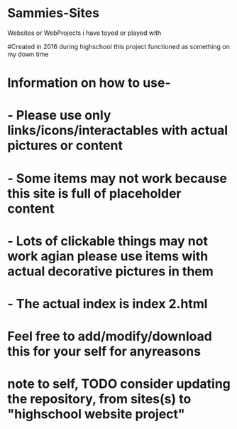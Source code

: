 # Sammies-Sites
 Websites or WebProjects i have toyed or played with


#Created in 2016 during highschool this project functioned as something on my down time

#	Information on how to use- 
# - Please use only links/icons/interactables with actual pictures or content
# - Some items may not work because this site is full of placeholder content
# - Lots of clickable things may not work agian please use items with actual decorative pictures in them
# - The actual index is index 2.html

#	Feel free to add/modify/download this for your self for anyreasons

# note to self, TODO consider updating the repository, from sites(s) to "highschool website project"